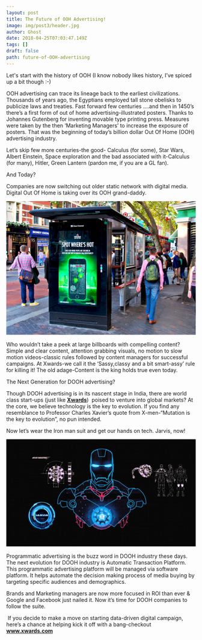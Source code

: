 ```yaml
---
layout: post
title: The Future of OOH Advertising!
image: img/post3/header.jpg
author: Ghost
date: 2018-04-25T07:03:47.149Z
tags: []
draft: false
path: future-of-OOH-advertising
---
```


Let's start with the history of OOH (I know nobody likes history, I’ve spiced up a bit though :-)

OOH advertising can trace its lineage back to the earliest civilizations. Thousands of years ago, the Egyptians employed tall stone obelisks to publicize laws and treaties. Fast forward few centuries ….and then in 1450’s there’s a first form of out of home advertising-illustrated posters. Thanks to Johannes Gutenberg for inventing movable type printing press. Measures were taken by the then ‘Marketing Managers’ to increase the exposure of posters. That was the beginning of today’s billion dollar Out Of Home (OOH) advertising industry.

Let’s skip few more centuries-the good- Calculus (for some), Star Wars, Albert Einstein, Space exploration and the bad associated with it-Calculus (for many), Hitler, Green Lantern (pardon me, if you are a GL fan).

And Today?

Companies are now switching out older static network with digital media. Digital Out Of Home is taking over its OOH grand-daddy. 

![OOH Advertising](img/post3/ad.jpg)

Who wouldn’t take a peek at large billboards with compelling content?
Simple and clear content, attention grabbing visuals, no motion to slow motion videos-classic rules followed by content managers for successful campaigns.
At Xwards-we call it the ‘Sassy,classy and a bit smart-assy’ rule for killing it! The old adage-Content is the king holds true even today.

The Next Generation for DOOH advertising?

Though DOOH advertising is in its nascent stage in India, there are world class start-ups (just like **<a href="https://www.xwards.com/" target="_blank">Xwards</a>**)  poised to venture into global markets? At the core, we believe technology is the key to evolution. If you find any resemblance to Professor Charles Xavier’s quote from X-men-“Mutation is the key to evolution”, no pun intended.


Now let’s wear the Iron man suit and get our hands on tech. Jarvis, now!

![Iron Man - Jarvis](img/post3/ironman.jpg)

Programmatic advertising is the buzz word in DOOH industry these days. The next evolution for DOOH industry is Automatic Transaction Platform. This programmatic advertising platform will be managed via software platform. It helps automate the decision making process of media buying by targeting specific audiences and demographics.

Brands and Marketing managers are now more focused in ROI than ever & Google and Facebook just nailed it. Now it’s time for DOOH companies to follow the suite.

 If you decide to make a move on starting data-driven digital campaign, here’s a chance at helping kick it off with a bang-checkout **<a href="https://www.xwards.com/" target="_blank">www.xwards.com</a>**